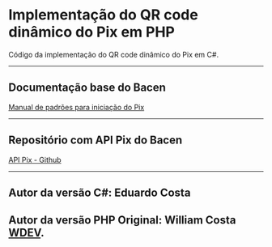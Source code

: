 # Implementação do QR code dinâmico do Pix em PHP

Código da implementação do QR code dinâmico do Pix em C#.

___________________

## Documentação base do Bacen

[Manual de padrões para iniciação do Pix](https://www.bcb.gov.br/content/estabilidadefinanceira/pix/Regulamento_Pix/II-ManualdePadroesparaIniciacaodoPix-versao2-1.pdf)
___________________

## Repositório com API Pix do Bacen

[API Pix - Github](https://github.com/bacen/pix-api)
___________________

## Autor da versão C#: Eduardo Costa
## Autor da versão PHP Original: William Costa [WDEV](https://youtube.com/wdevoficial).
